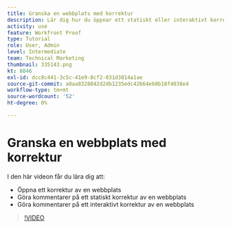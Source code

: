 ```yaml
---
title: Granska en webbplats med korrektur
description: Lär dig hur du öppnar ett statiskt eller interaktivt korrektur på en webbplats i [!DNL  Workfront] och kommentera.
activity: use
feature: Workfront Proof
type: Tutorial
role: User, Admin
level: Intermediate
team: Technical Marketing
thumbnail: 335143.png
kt: 8846
exl-id: dcc8c441-3c5c-41e9-8cf2-031d3814a1ae
source-git-commit: a0aa8328842d2db1235edc42664eb0b18f4038e4
workflow-type: tm+mt
source-wordcount: '52'
ht-degree: 0%

---
```


# Granska en webbplats med korrektur

I den här videon får du lära dig att:

* Öppna ett korrektur av en webbplats
* Göra kommentarer på ett statiskt korrektur av en webbplats
* Göra kommentarer på ett interaktivt korrektur av en webbplats

>[!VIDEO](https://video.tv.adobe.com/v/335143/?quality=12)

<!--
## Learn more
* Review an interactive proof
* Review a static proof
-->
